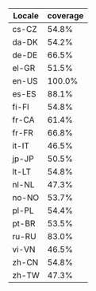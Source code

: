 ﻿| Locale | coverage |
| ------ | -------- |
| cs-CZ | 54.8% |
| da-DK | 54.2% |
| de-DE | 66.5% |
| el-GR | 51.5% |
| en-US | 100.0% |
| es-ES | 88.1% |
| fi-FI | 54.8% |
| fr-CA | 61.4% |
| fr-FR | 66.8% |
| it-IT | 46.5% |
| jp-JP | 50.5% |
| lt-LT | 54.8% |
| nl-NL | 47.3% |
| no-NO | 53.7% |
| pl-PL | 54.4% |
| pt-BR | 53.5% |
| ru-RU | 83.0% |
| vi-VN | 46.5% |
| zh-CN | 54.8% |
| zh-TW | 47.3% |
